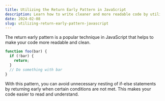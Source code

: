 ```yaml
---
title: Utilizing the Return Early Pattern in JavaScript
description: Learn how to write cleaner and more readable code by utilizing the return early pattern in JavaScript.
date: 2024-02-08
slug: utilizing-return-early-pattern-javascript
---
```


The return early pattern is a popular technique in JavaScript that helps to make your code more readable and clean.

```javascript
function foo(bar) {
  if (!bar) {
    return;
  }
  // Do something with bar
}
```

With this pattern, you can avoid unnecessary nesting of if-else statements by returning early when certain conditions are not met. This makes your code easier to read and understand.